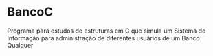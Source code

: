 # BancoC
Programa para estudos de estruturas em C que simula um Sistema de Informação para administração de diferentes usuários de um Banco Qualquer
